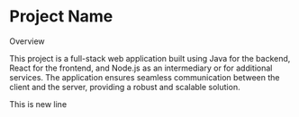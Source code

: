 # Project Name

Overview

This project is a full-stack web application built using Java for the backend, React for the frontend, and Node.js as an intermediary or for additional services. The application ensures seamless communication between the client and the server, providing a robust and scalable solution.

This is new line





